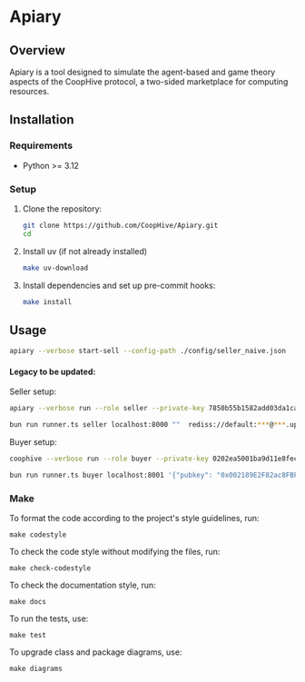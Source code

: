 # Apiary

## Overview

Apiary is a tool designed to simulate the agent-based and game theory aspects of the CoopHive protocol, a two-sided marketplace for computing resources.

## Installation

### Requirements

- Python >= 3.12

### Setup

1. Clone the repository:

   ```bash
   git clone https://github.com/CoopHive/Apiary.git
   cd 
2. Install uv (if not already installed)

    ```bash
    make uv-download
3. Install dependencies and set up pre-commit hooks:

    ```bash
    make install
## Usage

```bash
apiary --verbose start-sell --config-path ./config/seller_naive.json
```

#### Legacy to be updated:

Seller setup:
```bash
apiary --verbose run --role seller --private-key 7850b55b1582add03da1cab6350cdccd7fc13c093b5bc61a5378469b8151341a --public-key 0x1C53Ec481419daA436B47B2c916Fa3766C6Da9Fc --policy-name naive_accepter --inference-endpoint-port 8000

bun run runner.ts seller localhost:8000 ""  rediss://default:***@***.upstash.io:6379
```
Buyer setup:
```bash
coophive --verbose run --role buyer --private-key 0202ea5001ba9d11e8fecb4a3a943fbaa4a1068821e35533bd2161e76d333811 --public-key 0x002189E2F82ac8FBF19e2Dc279d19E07eCE12cfb --policy-name naive_accepter --inference-endpoint-port 8001

bun run runner.ts buyer localhost:8001 '{"pubkey": "0x002189E2F82ac8FBF19e2Dc279d19E07eCE12cfb","offerId": "offer_0","data": {"_tag": "offer","query": "FROM alpine:3.7\nRUN apk update && apk add --no-cache git perl && cd /tmp && git clone https://github.com/jasonm23/cowsay.git && cd cowsay ; ./install.sh /usr/local && rm -rf /var/cache/apk/* /var/tmp/* /tmp/* && apk del git\nCMD [\"/usr/local/bin/cowsay\",\"Docker is very good !\"]","price": ["0x036CbD53842c5426634e7929541eC2318f3dCF7e"]}}' rediss://default:***@***.upstash.io:6379
```

### Make

To format the code according to the project's style guidelines, run:

    make codestyle
To check the code style without modifying the files, run:

    make check-codestyle
To check the documentation style, run:

    make docs

To run the tests, use:

    make test

To upgrade class and package diagrams, use:

    make diagrams
